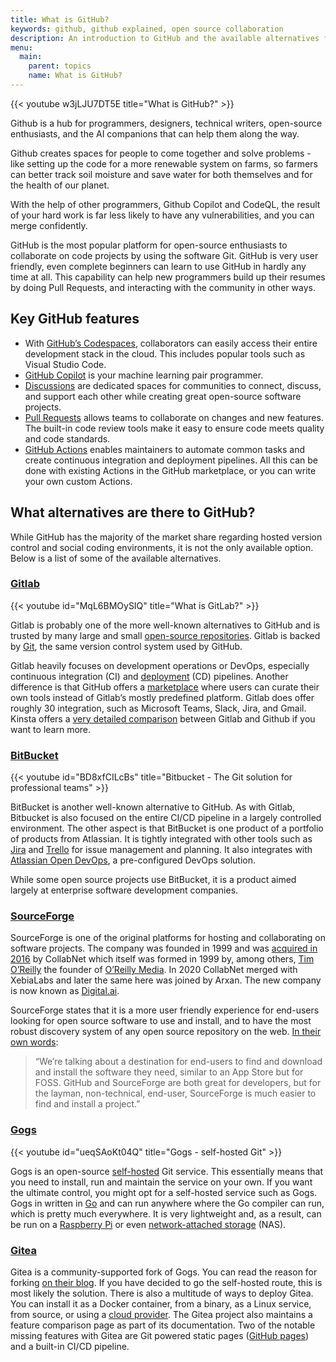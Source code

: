 ```yaml
---
title: What is GitHub?
keywords: github, github explained, open source collaboration
description: An introduction to GitHub and the available alternatives for social coding and contributing to open-source.
menu:
  main:
    parent: topics
    name: What is GitHub?
---
```


{{< youtube w3jLJU7DT5E title="What is GitHub?" >}}

Github is a hub for programmers, designers, technical writers, open-source enthusiasts, and the AI companions that can help them along the way.

Github creates spaces for people to come together and solve problems - like setting up the code for a more renewable system on farms, so farmers can better track soil moisture and save water for both themselves and for the health of our planet.

With the help of other programmers, Github Copilot and CodeQL, the result of your hard work is far less likely to have any vulnerabilities, and you can merge confidently.

GitHub is the most popular platform for open-source enthusiasts to collaborate on code projects by using the software Git. GitHub is very user friendly, even complete beginners can learn to use GitHub in hardly any time at all. This capability can help new programmers build up their resumes by doing Pull Requests, and interacting with the community in other ways.

## Key GitHub features

- With [GitHub’s Codespaces](https://github.com/features/codespaces), collaborators can easily access their entire development stack in the cloud. This includes popular tools such as Visual Studio Code.
- [GitHub Copilot](https://github.com/features/copilot) is your machine learning pair programmer.
- [Discussions](https://github.com/features/discussions) are dedicated spaces for communities to connect, discuss, and support each other while creating great open-source software projects.
- [Pull Requests](https://github.com/features/code-review) allows teams to collaborate on changes and new features. The built-in code review tools make it easy to ensure code meets quality and code standards.
- [GitHub Actions](https://github.com/features/actions) enables maintainers to automate common tasks and create continuous integration and deployment pipelines. All this can be done with existing Actions in the GitHub marketplace, or you can write your own custom Actions.


## What alternatives are there to GitHub?

While GitHub has the majority of the market share regarding hosted version control and social coding environments, it is not the only available option. Below is a list of some of the available alternatives.

### [Gitlab](https://gitlab.com/)

{{< youtube id="MqL6BMOySIQ" title="What is GitLab?" >}}

Gitlab is probably one of the more well-known alternatives to GitHub and is trusted by many large and small [open-source repositories](https://about.gitlab.com/solutions/open-source/projects/). Gitlab is backed by [Git](https://git-scm.com/), the same version control system used by GitHub.

Gitlab heavily focuses on development operations or DevOps, especially continuous integration (CI) and [deployment](https://www.ibm.com/cloud/learn/continuous-deployment) (CD) pipelines. Another difference is that GitHub offers a [marketplace](https://github.com/marketplace?type=) where users can curate their own tools instead of Gitlab’s mostly predefined platform. Gitlab does offer roughly 30 integration, such as Microsoft Teams, Slack, Jira, and Gmail. Kinsta offers a [very detailed comparison](https://kinsta.com/blog/gitlab-vs-github/#gitlab-vs-github-key-differences) between Gitlab and Github if you want to learn more.

### [BitBucket](https://bitbucket.org/)

{{< youtube id="BD8xfCILcBs" title="Bitbucket - The Git solution for professional teams" >}}

BitBucket is another well-known alternative to GitHub. As with Gitlab, Bitbucket is also focused on the entire CI/CD pipeline in a largely controlled environment. The other aspect is that BitBucket is one product of a portfolio of products from Atlassian. It is tightly integrated with other tools such as [Jira](https://www.atlassian.com/software/jira) and [Trello](https://trello.com/) for issue management and planning. It also integrates with [Atlassian Open DevOps](https://www.atlassian.com/blog/devops/open-devops), a pre-configured DevOps solution.

While some open source projects use BitBucket, it is a product aimed largely at enterprise software development companies.

### [SourceForge](https://sourceforge.net/)

SourceForge is one of the original platforms for hosting and collaborating on software projects. The company was founded in 1999 and was [acquired in 2016](https://www.computerworld.com/article/2816990/collabnet-acquires-sourceforge-from-va-software.html) by CollabNet which itself was formed in 1999 by, among others, [Tim O’Reilly](https://en.wikipedia.org/wiki/Tim_O%27Reilly) the founder of [O’Reilly Media](https://www.oreilly.com/). In 2020 CollabNet merged with XebiaLabs and later the same here was joined by Arxan. The new company is now known as [Digital.ai](https://www.collab.net/).

SourceForge states that it is a more user friendly experience for end-users looking for open source software to use and install, and to have the most robust discovery system of any open source repository on the web. [In their own words](https://sourceforge.net/blog/brief-history-sourceforge-look-to-future/):

> “We’re talking about a destination for end-users to find and download and install the software they need, similar to an App Store but for FOSS. GitHub and SourceForge are both great for developers, but for the layman, non-technical, end-user, SourceForge is much easier to find and install a project.”

### [Gogs](https://gogs.io/)

{{< youtube id="ueqSAoKt04Q" title="Gogs - self-hosted Git" >}}

Gogs is an open-source [self-hosted](https://github.com/gogs/gogs) Git service. This essentially means that you need to install, run and maintain the service on your own. If you want the ultimate control, you might opt for a self-hosted service such as Gogs. Gogs in written in [Go](https://go.dev/) and can run anywhere where the Go compiler can run, which is pretty much everywhere. It is very lightweight and, as a result, can be run on a [Raspberry Pi](https://www.raspberrypi.org/) or even [network-attached storage](https://www.qnap.com/solution/what-is-nas/en-us/) (NAS).

### [Gitea](https://gitea.io/)

Gitea is a community-supported fork of Gogs. You can read the reason for forking [on their blog](https://blog.gitea.io/2016/12/welcome-to-gitea/). If you have decided to go the self-hosted route, this is most likely the solution. There is also a multitude of ways to deploy Gitea. You can install it as a Docker container, from a binary, as a Linux service, from source, or using a [cloud provider](https://docs.gitea.io/en-us/install-on-cloud-provider/). The Gitea project also maintains a feature comparison page as part of its documentation. Two of the notable missing features with Gitea are Git powered static pages ([GitHub pages](https://pages.github.com/)) and a built-in CI/CD pipeline.
